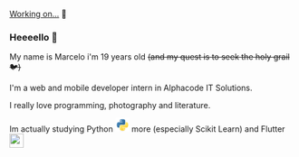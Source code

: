 <u>Working on...</u> 🚧

### <b>Heeeello </b>👋

My name is Marcelo i'm 19 years old <s>(and my quest is to seek the holy grail 🐦)</s>

I'm a web and mobile developer intern in Alphacode IT Solutions.

I really love programming, photography and literature.

Im actually studying Python <img src="https://github.com/devicons/devicon/blob/master/icons/python/python-original.svg" width="25px" height="25px"> more (especially Scikit Learn) and Flutter <img src="https://github.com/devicons/devicon/blob/master/icons/flutter-original.svg" width="25px" height="25px">